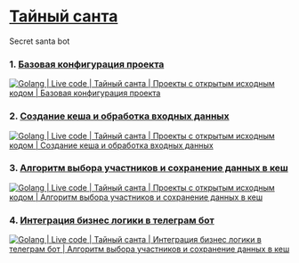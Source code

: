 # [Тайный санта](https://youtu.be/isozbwYEByE)

Secret santa bot

### 1. [Базовая конфигурация проекта](https://youtu.be/isozbwYEByE "Базовая конфигурация проекта")

[![Golang | Live code | Тайный санта | Проекты с открытым исходным кодом | Базовая конфигурация проекта](https://img.youtube.com/vi/isozbwYEByE/maxresdefault.jpg)](https://youtu.be/isozbwYEByE? "Базовая конфигурация проекта")

### 2. [Создание кеша и обработка входных данных](https://youtu.be/SneBpp-ctgo "Создание кеша и обработка входных данных")

[![Golang | Live code | Тайный санта | Проекты с открытым исходным кодом | Создание кеша и обработка входных данных](https://img.youtube.com/vi/isozbwYEByE/maxresdefault.jpg)](https://youtu.be/SneBpp-ctgo "Создание кеша и обработка входных данных")

### 3. [Алгоритм выбора участников и сохранение данных в кеш](https://youtu.be/3QR29sNchFI "Алгоритм выбора участников и сохранение данных в кеш")

[![Golang | Live code | Тайный санта | Проекты с открытым исходным кодом | Алгоритм выбора участников и сохранение данных в кеш](https://img.youtube.com/vi/3QR29sNchFI/maxresdefault.jpg)](https://youtu.be/3QR29sNchFI "Алгоритм выбора участников и сохранение данных в кеш")

### 4. [Интеграция бизнес логики в телеграм бот](https://youtu.be/g_m5kpXRYDU "Интеграция бизнес логики в телеграм бот")

[![Golang | Live code | Тайный санта | Интеграция бизнес логики в телеграм бот | Алгоритм выбора участников и сохранение данных в кеш](https://img.youtube.com/vi/g_m5kpXRYDU/maxresdefault.jpg)](https://youtu.be/g_m5kpXRYDU "Интеграция бизнес логики в телеграм бот")

